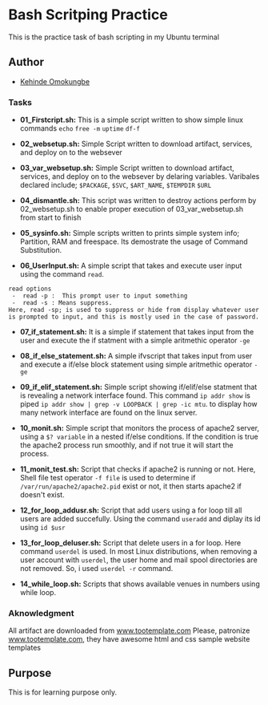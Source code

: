 # Bash Scritping Practice

This is the practice task of bash scripting  in my Ubuntu terminal 

## Author

- [Kehinde Omokungbe](https://www.github.com/OK-CodeClinic)
### Tasks
- **01_Firstcript.sh:** This is a simple script written to show simple linux commands 
```echo``` ```free -m``` ```uptime``` ```df-f```
- **02_websetup.sh:** Simple Script written to download artifact, services, and deploy on to the websever

- **03_var_websetup.sh:** Simple Script written to download artifact, services, and deploy on to the websever by delaring variables. Varibales declared include; ```$PACKAGE```, ```$SVC```, ```$ART_NAME```, ```$TEMPDIR``` ```$URL```

- **04_dismantle.sh:** This script was written to destroy actions perform by 02_websetup.sh to enable proper execution of 03_var_websetup.sh from start to finish

- **05_sysinfo.sh:** Simple scripts written to prints simple system info; Partition, RAM and freespace. Its demostrate the usage of Command Substitution.

- **06_UserInput.sh:** A simple script that takes and execute user input using the command ```read```.
```
read options
 -  read -p :  This prompt user to input something
 -  read -s : Means suppress. 
Here, read -sp; is used to suppress or hide from display whatever user is prompted to input, and this is mostly used in the case of password.
```
- **07_if_statement.sh:** It is a simple if statement that takes input from the user and execute the if statment with a simple aritmethic operator ```-ge```

- **08_if_else_statement.sh:** A simple ifvscript that takes input from user and execute a if/else block statement using simple aritmethic operator  ```-ge```

- **09_if_elif_statement.sh:** Simple script showing if/elif/else statment that is revealing a network interface found. This command ```ip addr show``` is piped ```ip addr show | grep -v LOOPBACK | grep -ic mtu```. to display how many network interface are found on the linux server.

- **10_monit.sh:** Simple script that monitors the process of apache2 server, using a ```$? variable``` in a nested if/else conditions. If the condition is true the apache2 process run smoothly, and if not true it will start the process.

- **11_monit_test.sh:** Script that checks if apache2 is running or not. Here, Shell file test operator ```-f file``` is used to determine if ```/var/run/apache2/apache2.pid``` exist or not, it then starts apache2 if doesn't exist.

- **12_for_loop_addusr.sh:** Script that add users using a for loop till all users are added succefully. Using the command ```useradd``` and diplay its id using ```id $usr```

- **13_for_loop_deluser.sh:** Script that delete users in a for loop. Here command ```userdel``` is used. In most Linux distributions, when removing a user account with ```userdel```, the user home and mail spool directories are not removed. So, i used ```userdel -r``` command.

- **14_while_loop.sh:** Scripts that shows available venues in numbers using while loop.
### Aknowledgment

All artifact are downloaded from www.tootemplate.com
Please, patronize www.tootemplate.com, they have awesome html and css sample website templates
## Purpose

This is for learning purpose only.

